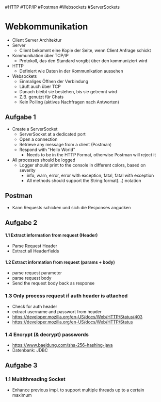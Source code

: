 #HTTP #TCP/IP #Postman #Websockets #ServerSockets

# Webkommunikation

- Client Server Architektur
- Server
	- Client bekommt eine Kopie der Seite, wenn Client Anfrage schickt
- Kommunikation über TCP/IP
	- Protokoll, das den Standard vorgibt über den kommuniziert wird
- HTTP
	- Definiert wie Daten in der Kommunikation aussehen
- Websockets
	- Einmaliges Öffnen der Verbindung
	- Läuft auch über TCP
	- Danach bleibt sie bestehen, bis sie getrennt wird
	- Z.B. genutzt für Chats
	- Kein Polling (aktives Nachfragen nach Antworten)

## Aufgabe 1
- Create a ServerSocket
	- ServerSocket at a dedicated port
	- Open a connection
	- Retrieve any message from a client (Postman)
	- Respond with "Hello World"
		- Needs to be in the HTTP Format, otherwise Postman will reject it
- All processes should be logged
	- Logger should print to the console in different colors, based on severity
		- info, warn, error, error with exception, fatal, fatal with exception
		- All methods should support the String.format(...) notation

## Postman
- Kann Requests schicken und sich die Responses angucken

## Aufgabe 2

#### 1.1 Extract information from request (Header)
+ Parse Request Header
+ Extract all Headerfields
#### 1.2 Extract information from request (params + body)
+ parse request parameter
+ parse request body
+ Send the request body back as response
### 1.3 Only process request if auth header is attached
+ Check for auth header
+ extract username and passwort from header
+ https://developer.mozilla.org/en-US/docs/Web/HTTP/Status/403
+ https://developer.mozilla.org/en-US/docs/Web/HTTP/Status
### 1.4 Encrypt (& decrypt) passwords
- https://www.baeldung.com/sha-256-hashing-java
- Datenbank: JDBC

## Aufgabe 3  
### 1.1 Multithreading Socket  
+ Enhance previous impl. to support multiple threads up to a certain maximum
